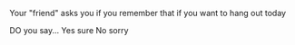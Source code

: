 Your "friend" asks you if you remember that if you want to hang out today

DO you say...
<a href="date.md"> </a> Yes sure 
<a href="single.md"> </a> No sorry 
